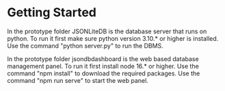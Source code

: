 # Getting Started

In the prototype folder JSONLiteDB is the database server that runs on python. 
To run it first make sure python version 3.10.* or higher is installed.
Use the command "python server.py" to run the DBMS.

In the prototype folder jsondbdashboard is the web based database management panel.
To run it first install node 16.* or higher.
Use the command "npm install" to download the required packages.
Use the command "npm run serve" to start the web panel.
